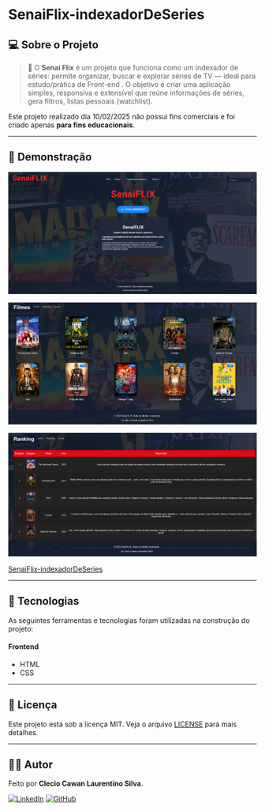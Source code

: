 # SenaiFlix-indexadorDeSeries

## 💻 Sobre o Projeto

> 🚀 O **Senai Flix** é um projeto que funciona como um indexador de séries: permite organizar, buscar e explorar séries de TV — ideal para estudo/prática de Front-end . O objetivo é criar uma aplicação simples, responsiva e extensível que reúne informações de séries, gera filtros, listas pessoais (watchlist).

Este projeto realizado dia 10/02/2025 não possui fins comerciais e foi criado apenas **para fins educacionais**.

---


## 📸 Demonstração

<p align="center">
  <img src="assets/img/screen1.png" alt="Demonstração do Projeto" width="700"/>
</p>
<p align="center">
  <img src="assets/img/screen2.png" alt="Demonstração do Projeto" width="700"/>
</p>
<p align="center">
  <img src="assets/img/screen3.png" alt="Demonstração do Projeto" width="700"/>
</p>

[SenaiFlix-indexadorDeSeries](https://senai-flix-indexador-de-series.vercel.app/)

---

## 🚀 Tecnologias

As seguintes ferramentas e tecnologias foram utilizadas na construção do projeto:

#### **Frontend**
- HTML
- CSS


---

## 📝 Licença

Este projeto está sob a licença MIT. Veja o arquivo [LICENSE](LICENSE) para mais detalhes.

---

## 👨‍💻 Autor

Feito por **Clecio Cawan Laurentino Silva**.

[![LinkedIn](https://img.shields.io/badge/LinkedIn-0077B5?style=for-the-badge&logo=linkedin&logoColor=white)](www.linkedin.com/in/clecio-cawan-3b5a5625b)
[![GitHub](https://img.shields.io/badge/GitHub-181717?style=for-the-badge&logo=github&logoColor=white)](https://github.com/ClecioCawan)
